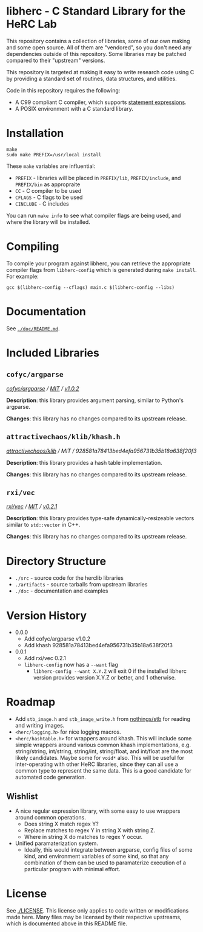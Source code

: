 # libherc - C Standard Library for the HeRC Lab

This repository contains a collection of libraries, some of our own making and
some open source. All of them are "vendored", so you don't need any
dependencies outside of this repository. Some libraries may be patched compared
to their "upstream" versions.

This repository is targeted at making it easy to write research code using C by
providing a standard set of routines, data structures, and utilities.

Code in this repository requires the following:

* A C99 compliant C compiler, which supports [statement
  expressions](https://gcc.gnu.org/onlinedocs/gcc/Statement-Exprs.html).
* A POSIX environment with a C standard library.

# Installation

```
make
sudo make PREFIX=/usr/local install
```

These `make` variables are influential:
* `PREFIX` - libraries will be placed in `PREFIX/lib`, `PREFIX/include`, and
  `PREFIX/bin` as appropraite
* `CC` - C compiler to be used
* `CFLAGS` - C flags to be used
* `CINCLUDE` - C includes

You can run `make info` to see what compiler flags are being used, and where
the library will be installed.

# Compiling

To compile your program against libherc, you can retrieve the appropriate
compiler flags from `libherc-config` which is generated during `make install`.
For example:

```
gcc $(libherc-config --cflags) main.c $(libherc-config --libs)
```

# Documentation

See [`./doc/README.md`](./doc/README.md).

# Included Libraries

## `cofyc/argparse`

*[cofyc/argparse](https://github.com/cofyc/argparse) / [MIT](https://github.com/cofyc/argparse/blob/master/LICENSE) / [v1.0.2](https://github.com/cofyc/argparse/releases/tag/v1.0.2)*

**Description**: this library provides argument parsing, similar to Python's
argparse.

**Changes**: this library has no changes compared to its upstream release.

## `attractivechaos/klib/khash.h`

*[attractivechaos/klib](https://github.com/attractivechaos/klib/) / MIT / 928581a78413bed4efa956731b35b18a638f20f3*

**Description**: this library provides a hash table implementation.

**Changes**: this library has no changes compared to its upstream release.

## `rxi/vec`

*[rxi/vec](https://github.com/rxi/vec) / [MIT](https://github.com/rxi/vec/blob/v0.2.1/LICENSE) / [v0.2.1](https://github.com/rxi/vec/releases/tag/v0.2.1)*

**Description**: this library provides type-safe dynamically-resizeable vectors
similar to `std::vector` in C++.

**Changes**: this library has no changes compared to its upstream release.


# Directory Structure

* `./src` - source code for the herclib libraries
* `./artifacts` - source tarballs from upstream libraries
* `./doc` - documentation and examples

# Version History

* 0.0.0
  * Add cofyc/argparse v1.0.2
  * Add khash 928581a78413bed4efa956731b35b18a638f20f3
* 0.0.1
  * Add rxi/vec 0.2.1
  * `libherc-config` now has a `--want` flag
    * `libherc-config --want X.Y.Z` will exit 0 if the installed libherc
      version provides version X.Y.Z or better, and 1 otherwise.

# Roadmap

* Add `stb_image.h` and `stb_image_write.h` from
  [nothings/stb](https://github.com/nothings/stb) for reading and writing
  images.
* `<herc/logging.h>` for nice logging macros.
* `<herc/hashtable.h>` for wrappers around khash. This will include some simple
  wrappers around various common khash implementations, e.g. string/string,
  int/string, string/int, string/float, and int/float are the most likely
  candidates. Maybe some for `void*` also. This will be useful for
  inter-operating with other HeRC libraries, since they can all use a common
  type to represent the same data. This is a good candidate for automated code
  generation.

## Wishlist

* A nice regular expression library, with some easy to use wrappers around
  common operations.
  * Does string X match regex Y?
  * Replace matches to regex Y in string X with string Z.
  * Where in string X do matches to regex Y occur.
* Unified paramaterization system.
  * Ideally, this would integrate between argparse, config files of some kind,
    and environment variables of some kind, so that any combination of
    them can be used to paramaterize execution of a particular program
    with minimal effort.

# License

See [./LICENSE](./LICENSE). This license only applies to code written or
modifications made here. Many files may be licensed by their respective
upstreams, which is documented above in this README file.
